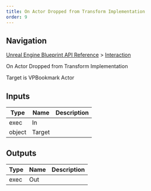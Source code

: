 ```yaml
---
title: On Actor Dropped from Transform Implementation
order: 9
---
```

## Navigation

[Unreal Engine Blueprint API Reference](https://dev.epicgames.com/documentation/en-us/unreal-engine/BlueprintAPI) > [Interaction](https://dev.epicgames.com/documentation/en-us/unreal-engine/BlueprintAPI/Interaction)

On Actor Dropped from Transform Implementation

Target is VPBookmark Actor

## Inputs

| Type | Name | Description |
| --- | --- | --- |
| exec | In |  |
| object | Target |  |

## Outputs

| Type | Name | Description |
| --- | --- | --- |
| exec | Out |  |
